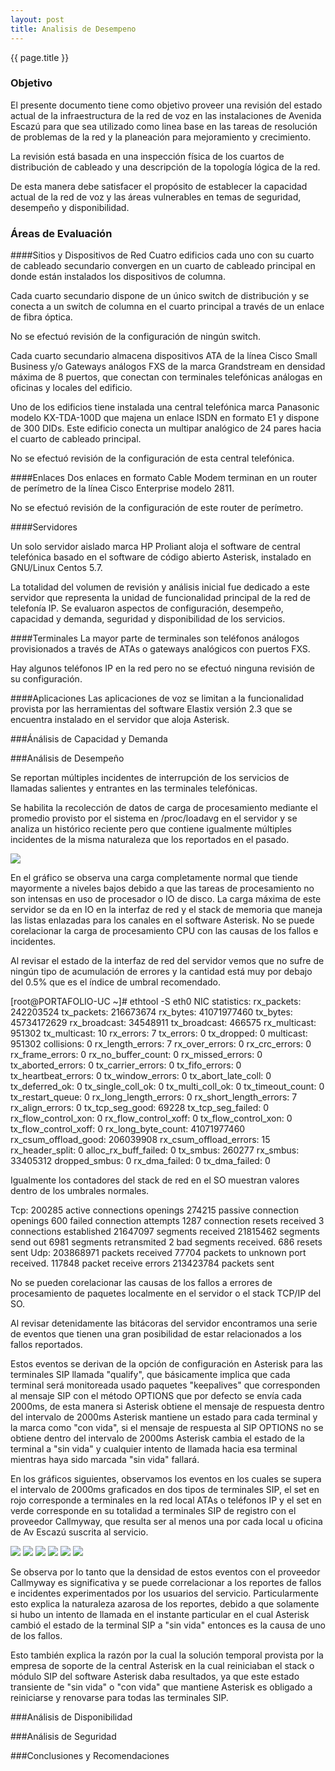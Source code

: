 ```yaml
---
layout: post
title: Analisis de Desempeno
---
```


{{ page.title }}

### Objetivo
El presente documento tiene como objetivo proveer una revisión del
estado actual de la infraestructura de la red de voz en las
instalaciones de Avenida Escazú para que sea utilizado como linea base
en las tareas de resolución de problemas de la red y
la planeación para mejoramiento y crecimiento.

La revisión está basada en una inspección física de los
cuartos de distribución de cableado y una descripción de la topología
lógica de la red.

De esta manera debe satisfacer el propósito de establecer la capacidad
actual de la red de voz y las áreas vulnerables en temas de seguridad,
desempeño y disponibilidad.

### Áreas de Evaluación

####Sitios y Dispositivos de Red
Cuatro edificios cada uno con su cuarto de cableado secundario
convergen en un cuarto de cableado principal en donde están instalados
los dispositivos de columna.

Cada cuarto secundario dispone de un único switch de distribución y se conecta a un switch
de columna en el cuarto principal a través de un enlace de fibra óptica.

No se efectuó revisión de la configuración de ningún switch.

Cada cuarto secundario almacena dispositivos ATA de la línea Cisco
Small Business y/o Gateways análogos FXS de la marca Grandstream en
densidad máxima de 8 puertos, que conectan con terminales telefónicas
análogas en oficinas y locales del edificio.

Uno de los edificios tiene instalada una central telefónica marca
Panasonic modelo KX-TDA-100D que majena un enlace ISDN en formato E1
y dispone de 300 DIDs. Este edificio conecta un multipar analógico de
24 pares hacia el cuarto de cableado principal.

No se efectuó revisión de la configuración de esta central telefónica.

####Enlaces
Dos enlaces en formato Cable Modem terminan en un router de perímetro
de la línea Cisco Enterprise modelo 2811.

No se efectuó revisión de la configuración de este router de perímetro.

####Servidores

Un solo servidor aislado marca HP Proliant aloja el software de central telefónica basado
en el software de código abierto Asterisk, instalado en GNU/Linux
Centos 5.7.

La totalidad del volumen de revisión y análisis inicial fue dedicado a este
servidor que representa la unidad de funcionalidad principal de la red
de telefonía IP. Se evaluaron aspectos de configuración, desempeño,
capacidad y demanda, seguridad y disponibilidad de los servicios.  

####Terminales
La mayor parte de terminales son teléfonos análogos provisionados a
través de ATAs o gateways analógicos con puertos FXS.

Hay algunos teléfonos IP en la red pero no se efectuó ninguna revisión
de su configuración.

####Aplicaciones
Las aplicaciones de voz se limitan a la funcionalidad provista por las
herramientas del software Elastix versión 2.3 que se encuentra
instalado en el servidor que aloja Asterisk.

###Ánálisis de Capacidad y Demanda

###Análisis de Desempeño

Se reportan múltiples incidentes de interrupción de los servicios de
llamadas salientes y entrantes en las terminales telefónicas.

Se habilita la recolección de datos de carga de procesamiento mediante
el promedio provisto por el sistema en /proc/loadavg en el
servidor y se analiza un histórico reciente pero que contiene
igualmente múltiples incidentes de la misma naturaleza que los
reportados en el pasado.

<img src="http://dl.dropbox.com/u/49541944/graph/dec29.png">

En el gráfico se observa una carga completamente normal que tiende
mayormente a niveles bajos debido a que las tareas de procesamiento no
son intensas en uso de procesador o IO de disco. La carga máxima de este servidor se
da en IO en la interfaz de red y el stack de memoria que maneja las
listas enlazadas para los canales en el software Asterisk. No se puede
corelacionar la carga de procesamiento CPU con las causas de los fallos e incidentes. 

Al revisar el estado de la interfaz de red del servidor vemos que no
sufre de ningún tipo de acumulación de errores y la cantidad está muy
por debajo del 0.5% que es el índice de umbral recomendado.

[root@PORTAFOLIO-UC ~]# ethtool -S eth0
NIC statistics:
     rx_packets: 242203524
     tx_packets: 216673674
     rx_bytes: 41071977460
     tx_bytes: 45734172629
     rx_broadcast: 34548911
     tx_broadcast: 466575
     rx_multicast: 951302
     tx_multicast: 10
     rx_errors: 7
     tx_errors: 0
     tx_dropped: 0
     multicast: 951302
     collisions: 0
     rx_length_errors: 7
     rx_over_errors: 0
     rx_crc_errors: 0
     rx_frame_errors: 0
     rx_no_buffer_count: 0
     rx_missed_errors: 0
     tx_aborted_errors: 0
     tx_carrier_errors: 0
     tx_fifo_errors: 0
     tx_heartbeat_errors: 0
     tx_window_errors: 0
     tx_abort_late_coll: 0
     tx_deferred_ok: 0
     tx_single_coll_ok: 0
     tx_multi_coll_ok: 0
     tx_timeout_count: 0
     tx_restart_queue: 0
     rx_long_length_errors: 0
     rx_short_length_errors: 7
     rx_align_errors: 0
     tx_tcp_seg_good: 69228
     tx_tcp_seg_failed: 0
     rx_flow_control_xon: 0
     rx_flow_control_xoff: 0
     tx_flow_control_xon: 0
     tx_flow_control_xoff: 0
     rx_long_byte_count: 41071977460
     rx_csum_offload_good: 206039908
     rx_csum_offload_errors: 15
     rx_header_split: 0
     alloc_rx_buff_failed: 0
     tx_smbus: 260277
     rx_smbus: 33405312
     dropped_smbus: 0
     rx_dma_failed: 0
     tx_dma_failed: 0

Igualmente los contadores del stack de red en el SO muestran valores
dentro de los umbrales normales.

Tcp:
    200285 active connections openings
    274215 passive connection openings
    600 failed connection attempts
    1287 connection resets received
    3 connections established
    21647097 segments received
    21815462 segments send out
    6981 segments retransmited
    2 bad segments received.
    686 resets sent
Udp:
    203868971 packets received
    77704 packets to unknown port received.
    117848 packet receive errors
    213423784 packets sent 

No se pueden corelacionar las causas de los fallos a errores de
procesamiento de paquetes localmente en el servidor o el stack TCP/IP
del SO.

Al revisar detenidamente las bitácoras del servidor encontramos una
serie de eventos que tienen una gran posibilidad de estar relacionados
a los fallos reportados. 

Estos eventos se derivan de la opción de configuración en Asterisk
para las terminales SIP llamada "qualify", que básicamente implica que
cada terminal será monitoreada usado paquetes "keepalives" que
corresponden al mensaje SIP con el método OPTIONS que por defecto se
envía cada 2000ms, de esta manera si Asterisk obtiene el mensaje de
respuesta dentro del intervalo de 2000ms Asterisk mantiene un
estado para cada terminal y la marca como "con vida", si el mensaje de
respuesta al SIP OPTIONS no se obtiene dentro del intervalo de 2000ms
Asterisk cambia el estado de la terminal a "sin vida" y cualquier
intento de llamada hacia esa terminal mientras haya sido marcada "sin
vida" fallará.
 
En los gráficos siguientes, observamos los eventos en los cuales se
supera el intervalo de 2000ms graficados en dos tipos de terminales
SIP, el set en rojo corresponde a terminales en la red local ATAs o
teléfonos IP y el set en verde corresponde en su totalidad a
terminales SIP de registro con el proveedor Callmyway, que resulta ser
al menos una por cada local u oficina de Av Escazú suscrita al servicio.

<img src="http://dl.dropbox.com/u/49541944/graph/dec29.png">
<img src="http://dl.dropbox.com/u/49541944/graph/dec30.png">
<img src="http://dl.dropbox.com/u/49541944/graph/dec31.png">
<img src="http://dl.dropbox.com/u/49541944/graph/jan1.png">
<img src="http://dl.dropbox.com/u/49541944/graph/jan2.png">
<img src="http://dl.dropbox.com/u/49541944/graph/jan3.png">

Se observa por lo tanto que la densidad de estos eventos con el
proveedor Callmyway es significativa y se puede correlacionar a los
reportes de fallos e incidentes experimentados por los usuarios del
servicio. Particularmente esto explica la naturaleza azarosa de los
reportes, debido a que solamente si hubo un intento de llamada en el
instante particular en el cual Asterisk cambió el estado de la
terminal SIP a "sin vida" entonces es la causa de uno de los fallos.

Esto también explica la razón por la cual la solución temporal
provista por la empresa de soporte de la central Asterisk en la cual
reiniciaban el stack o módulo SIP del software Asterisk daba
resultados, ya que este estado transiente de "sin vida" o "con vida"
que mantiene Asterisk es obligado a reiniciarse y renovarse para todas
las terminales SIP.

###Análisis de Disponibilidad

###Análisis de Seguridad


###Conclusiones y Recomendaciones
